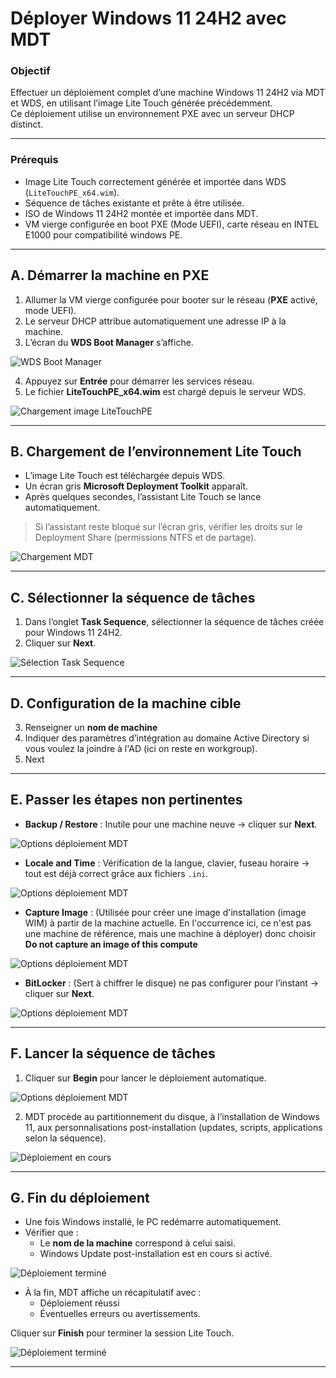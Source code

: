 # Déployer Windows 11 24H2 avec MDT

### Objectif

Effectuer un déploiement complet d’une machine Windows 11 24H2 via MDT et WDS, en utilisant l’image Lite Touch générée précédemment.  
Ce déploiement utilise un environnement PXE avec un serveur DHCP distinct.

---

### Prérequis

- Image Lite Touch correctement générée et importée dans WDS (`LiteTouchPE_x64.wim`).
- Séquence de tâches existante et prête à être utilisée.
- ISO de Windows 11 24H2 montée et importée dans MDT.
- VM vierge configurée en boot PXE (Mode UEFI), carte réseau en INTEL E1000 pour compatibilité windows PE.

---

## A. Démarrer la machine en PXE

1. Allumer la VM vierge configurée pour booter sur le réseau (**PXE** activé, mode UEFI).
2. Le serveur DHCP attribue automatiquement une adresse IP à la machine.
3. L’écran du **WDS Boot Manager** s’affiche.

![WDS Boot Manager](/captures/mdt_bootmanager_litetouch.png)

4. Appuyez sur **Entrée** pour démarrer les services réseau.
5. Le fichier **LiteTouchPE_x64.wim** est chargé depuis le serveur WDS.

![Chargement image LiteTouchPE](/captures/mdt_boot_litetouch.png)

---

## B. Chargement de l’environnement Lite Touch

- L’image Lite Touch est téléchargée depuis WDS.
- Un écran gris **Microsoft Deployment Toolkit** apparaît.
- Après quelques secondes, l’assistant Lite Touch se lance automatiquement.

> Si l’assistant reste bloqué sur l’écran gris, vérifier les droits sur le Deployment Share (permissions NTFS et de partage).

![Chargement MDT](/captures/mdt_litetouch_grey_screen.png)

---

## C. Sélectionner la séquence de tâches

1. Dans l’onglet **Task Sequence**, sélectionner la séquence de tâches créée pour Windows 11 24H2.
2. Cliquer sur **Next**.

![Sélection Task Sequence](/captures/mdt_select_task_sequence.png)

---

## D. Configuration de la machine cible

3. Renseigner un **nom de machine** 
4. Indiquer des paramètres d’intégration au domaine Active Directory  si vous voulez la joindre à l'AD (ici on reste en workgroup).
5. Next


---

## E. Passer les étapes non pertinentes

- **Backup / Restore** : Inutile pour une machine neuve → cliquer sur **Next**.

![Options déploiement MDT](/captures/mdt_options_deploiement1.png)

- **Locale and Time** : Vérification de la langue, clavier, fuseau horaire → tout est déjà correct grâce aux fichiers `.ini`.

![Options déploiement MDT](/captures/mdt_options_deploiement2.png)

- **Capture Image** : (Utilisée pour créer une image d'installation (image WIM) à partir de la machine actuelle. En l'occurrence ici, ce n'est pas une machine de référence, mais une machine à déployer) donc choisir **Do not capture an image of this compute**  

![Options déploiement MDT](/captures/mdt_options_deploiement3.png)

- **BitLocker** : (Sert à chiffrer le disque) ne pas configurer pour l’instant → cliquer sur **Next**.

![Options déploiement MDT](/captures/mdt_options_deploiement4.png)

---

## F. Lancer la séquence de tâches

1. Cliquer sur **Begin** pour lancer le déploiement automatique.  

![Options déploiement MDT](/captures/mdt_options_deploiement5.png)

2. MDT procède au partitionnement du disque, à l’installation de Windows 11, aux personnalisations post-installation (updates, scripts, applications selon la séquence).

![Déploiement en cours](/captures/mdt_deploiement_en_cours.png)

---

## G. Fin du déploiement

- Une fois Windows installé, le PC redémarre automatiquement.
- Vérifier que :
  - Le **nom de la machine** correspond à celui saisi.
  - Windows Update post-installation est en cours si activé.  

![Déploiement terminé](/captures/mdt_finish1.png)

- À la fin, MDT affiche un récapitulatif avec :
  - Déploiement réussi
  - Éventuelles erreurs ou avertissements.

Cliquer sur **Finish** pour terminer la session Lite Touch.

![Déploiement terminé](/captures/mdt_finish2.png)

---
